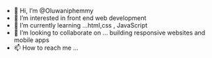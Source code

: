 - 👋 Hi, I’m @Oluwaniphemmy
- 👀 I’m interested in front end web development 
- 🌱 I’m currently learning ...html,css , JavaScript
- 💞️ I’m looking to collaborate on ... building responsive websites and mobile apps 
- 📫 How to reach me ...

<!---
Oluwaniphemmy/Oluwaniphemmy is a ✨ special ✨ repository because its `README.md` (this file) appears on your GitHub profile.
You can click the Preview link to take a look at your changes.
--->
